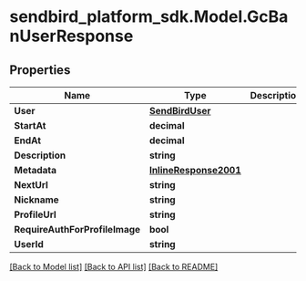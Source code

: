 
# sendbird_platform_sdk.Model.GcBanUserResponse

## Properties

Name | Type | Description | Notes
------------ | ------------- | ------------- | -------------
**User** | [**SendBirdUser**](SendBirdUser.md) |  | [optional] 
**StartAt** | **decimal** |  | [optional] 
**EndAt** | **decimal** |  | [optional] 
**Description** | **string** |  | [optional] 
**Metadata** | [**InlineResponse2001**](InlineResponse2001.md) |  | [optional] 
**NextUrl** | **string** |  | [optional] 
**Nickname** | **string** |  | [optional] 
**ProfileUrl** | **string** |  | [optional] 
**RequireAuthForProfileImage** | **bool** |  | [optional] 
**UserId** | **string** |  | [optional] 

[[Back to Model list]](../README.md#documentation-for-models)
[[Back to API list]](../README.md#documentation-for-api-endpoints)
[[Back to README]](../README.md)

